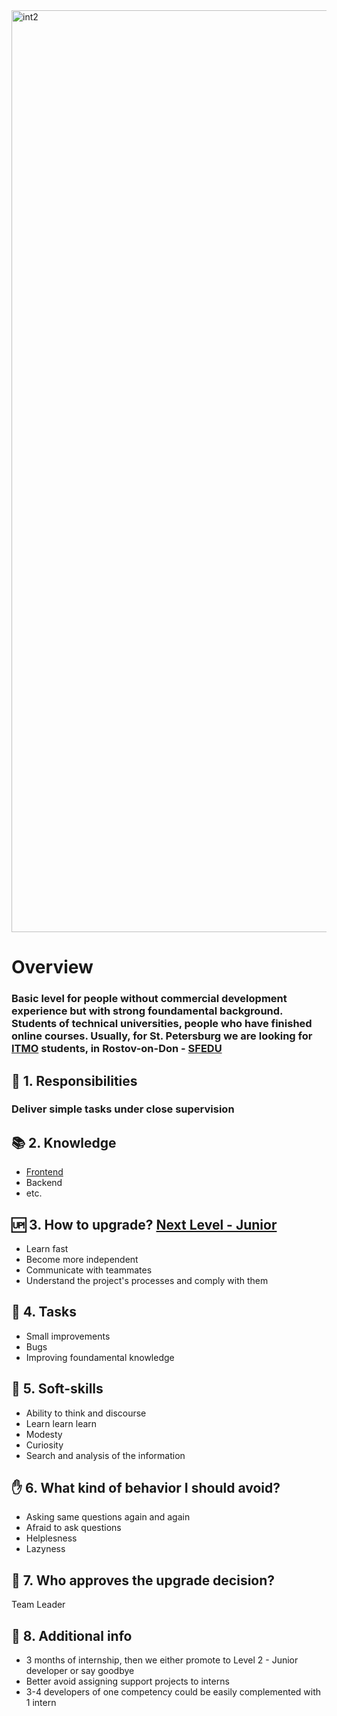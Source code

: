 <img width="1475" alt="int2" src="https://user-images.githubusercontent.com/47868427/120196414-7f96c600-c228-11eb-8eb1-32574c8b6bbc.png">

     
# Overview
### Basic level for people without commercial development experience but with strong foundamental background. Students of technical universities, people who have finished online courses. Usually, for St. Petersburg we are looking for [ITMO](https://itmo.ru/ru/) students, in Rostov-on-Don - [SFEDU](https://sfedu.ru/)

## 🦉 1. Responsibilities
### Deliver simple tasks under close supervision 

## 📚 2. Knowledge
- [Frontend](/hard-skills/frontend/Level%201%20-%20Intern.md)
- Backend
- etc.

## 🆙 3. How to upgrade? [Next Level - Junior](/shared/grades/Level%202%20-%20Junior.md)
- Learn fast
- Become more independent
- Communicate with teammates
- Understand the project's processes and comply with them

## 🎯 4. Tasks
- Small improvements
- Bugs
- Improving foundamental knowledge

## 🍦 5. Soft-skills
- Ability to think and discourse
- Learn learn learn
- Modesty
- Curiosity
- Search and analysis of the information

## ✋ 6. What kind of behavior I should avoid?
- Asking same questions again and again
- Afraid to ask questions
- Helplesness
- Lazyness

## 🙍 7. Who approves the upgrade decision?
Team Leader

## 🥪 8. Additional info
- 3 months of internship, then we either promote to Level 2 - Junior developer or say goodbye
- Better avoid assigning support projects to interns
- 3-4 developers of one competency could be easily complemented with 1 intern
